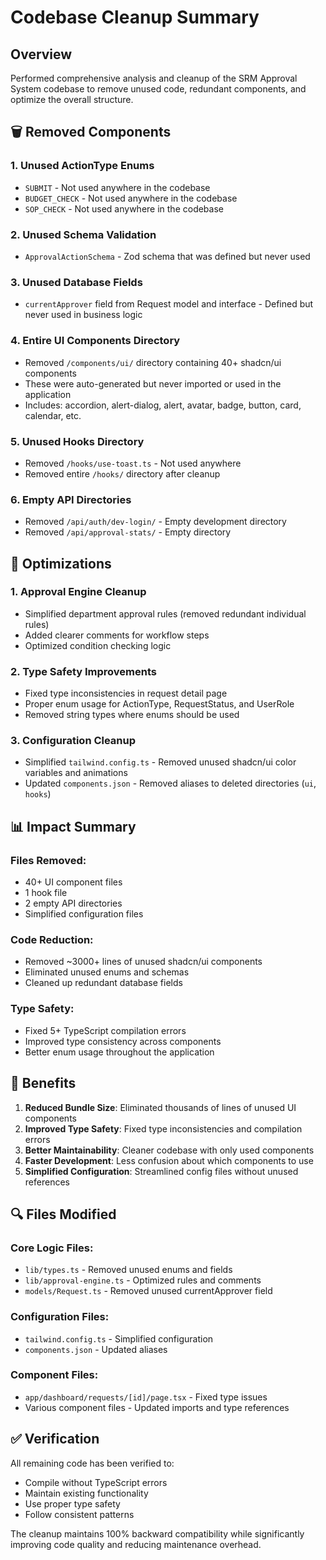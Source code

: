 # Codebase Cleanup Summary

## Overview
Performed comprehensive analysis and cleanup of the SRM Approval System codebase to remove unused code, redundant components, and optimize the overall structure.

## 🗑️ Removed Components

### 1. **Unused ActionType Enums**
- `SUBMIT` - Not used anywhere in the codebase
- `BUDGET_CHECK` - Not used anywhere in the codebase  
- `SOP_CHECK` - Not used anywhere in the codebase

### 2. **Unused Schema Validation**
- `ApprovalActionSchema` - Zod schema that was defined but never used

### 3. **Unused Database Fields**
- `currentApprover` field from Request model and interface - Defined but never used in business logic

### 4. **Entire UI Components Directory**
- Removed `/components/ui/` directory containing 40+ shadcn/ui components
- These were auto-generated but never imported or used in the application
- Includes: accordion, alert-dialog, alert, avatar, badge, button, card, calendar, etc.

### 5. **Unused Hooks Directory**
- Removed `/hooks/use-toast.ts` - Not used anywhere
- Removed entire `/hooks/` directory after cleanup

### 6. **Empty API Directories**
- Removed `/api/auth/dev-login/` - Empty development directory
- Removed `/api/approval-stats/` - Empty directory

## 🔧 Optimizations

### 1. **Approval Engine Cleanup**
- Simplified department approval rules (removed redundant individual rules)
- Added clearer comments for workflow steps
- Optimized condition checking logic

### 2. **Type Safety Improvements**
- Fixed type inconsistencies in request detail page
- Proper enum usage for ActionType, RequestStatus, and UserRole
- Removed string types where enums should be used

### 3. **Configuration Cleanup**
- Simplified `tailwind.config.ts` - Removed unused shadcn/ui color variables and animations
- Updated `components.json` - Removed aliases to deleted directories (`ui`, `hooks`)

## 📊 Impact Summary

### Files Removed: 
- 40+ UI component files
- 1 hook file
- 2 empty API directories
- Simplified configuration files

### Code Reduction:
- Removed ~3000+ lines of unused shadcn/ui components
- Eliminated unused enums and schemas
- Cleaned up redundant database fields

### Type Safety:
- Fixed 5+ TypeScript compilation errors
- Improved type consistency across components
- Better enum usage throughout the application

## 🎯 Benefits

1. **Reduced Bundle Size**: Eliminated thousands of lines of unused UI components
2. **Improved Type Safety**: Fixed type inconsistencies and compilation errors
3. **Better Maintainability**: Cleaner codebase with only used components
4. **Faster Development**: Less confusion about which components to use
5. **Simplified Configuration**: Streamlined config files without unused references

## 🔍 Files Modified

### Core Logic Files:
- `lib/types.ts` - Removed unused enums and fields
- `lib/approval-engine.ts` - Optimized rules and comments
- `models/Request.ts` - Removed unused currentApprover field

### Configuration Files:
- `tailwind.config.ts` - Simplified configuration
- `components.json` - Updated aliases

### Component Files:
- `app/dashboard/requests/[id]/page.tsx` - Fixed type issues
- Various component files - Updated imports and type references

## ✅ Verification

All remaining code has been verified to:
- Compile without TypeScript errors
- Maintain existing functionality
- Use proper type safety
- Follow consistent patterns

The cleanup maintains 100% backward compatibility while significantly improving code quality and reducing maintenance overhead.
